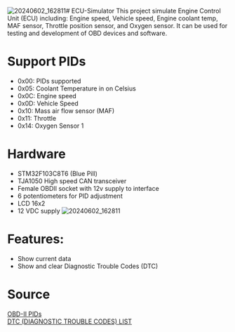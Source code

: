 ![20240602_162811](https://github.com/wuyshng/ECU-Simulator/assets/132085105/89a683d6-3002-4cef-9425-8824079faf39)﻿# ECU-Simulator
This project simulate Engine Control Unit (ECU) including: Engine speed, Vehicle speed, Engine coolant temp, MAF sensor, Throttle position sensor, and Oxygen sensor. It can be used for testing and development of OBD devices and software.

# Support PIDs
* 0x00: PIDs supported 
* 0x05: Coolant Temperature in on Celsius
* 0x0C: Engine speed
* 0x0D: Vehicle Speed
* 0x10: Mass air flow sensor (MAF)
* 0x11: Throttle
* 0x14: Oxygen Sensor 1

# Hardware
* STM32F103C8T6 (Blue Pill)
* TJA1050 High speed CAN transceiver
* Female OBDII socket with 12v supply to interface
* 6 potentiometers for PID adjustment 
* LCD 16x2
* 12 VDC supply
![20240602_162811](https://github.com/wuyshng/ECU-Simulator/assets/132085105/db1cf5fc-cbe8-4d2d-90ed-04772c12b48b)


# Features:
* Show current data
* Show and clear Diagnostic Trouble Codes (DTC)

# Source
[OBD-II PIDs](https://en.wikipedia.org/wiki/OBD-II_PIDs)\
[DTC (DIAGNOSTIC TROUBLE CODES) LIST](https://www.launchtech.co.uk/support/information/dtc-codes-list/)
